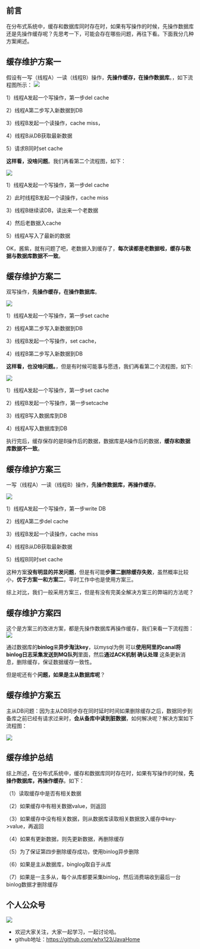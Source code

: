 ## 前言
在分布式系统中，缓存和数据库同时存在时，如果有写操作的时候，先操作数据库还是先操作缓存呢？先思考一下，可能会存在哪些问题，再往下看。下面我分几种方案阐述。

## 缓存维护方案一
假设有一写（线程A）一读（线程B）操作，**先操作缓存，在操作数据库**。，如下流程图所示：
![](https://user-gold-cdn.xitu.io/2019/7/19/16c09e4c5c718c7a?w=849&h=513&f=png&s=52606)

1）线程A发起一个写操作，第一步del cache

2）线程A第二步写入新数据到DB

3）线程B发起一个读操作，cache miss，

4）线程B从DB获取最新数据

5）请求B同时set cache

**这样看，没啥问题**。我们再看第二个流程图，如下：

![](https://user-gold-cdn.xitu.io/2019/7/19/16c09e12153a79b8?w=803&h=517&f=png&s=52726)

1）线程A发起一个写操作，第一步del cache

2）此时线程B发起一个读操作，cache miss

3）线程B继续读DB，读出来一个老数据

4）然后老数据入cache

5）线程A写入了最新的数据

OK，酱紫，就有问题了吧，老数据入到缓存了，**每次读都是老数据啦，缓存与数据与数据库数据不一致**。

## 缓存维护方案二
双写操作，**先操作缓存，在操作数据库**。

![](https://user-gold-cdn.xitu.io/2019/7/19/16c09f09e4c1c292?w=610&h=512&f=png&s=45931)

1）线程A发起一个写操作，第一步set cache

2）线程A第二步写入新数据到DB

3）线程B发起一个写操作，set cache，

4）线程B第二步写入新数据到DB

**这样看，也没啥问题。**，但是有时候可能事与愿违，我们再看第二个流程图，如下:

![](https://user-gold-cdn.xitu.io/2019/7/20/16c0eb335ee9b878?w=1001&h=676&f=png&s=71130)

1）线程A发起一个写操作，第一步set cache

2）线程B发起一个写操作，第一步setcache

3）线程B写入数据库到DB

4）线程A写入数据库到DB

执行完后，缓存保存的是B操作后的数据，数据库是A操作后的数据，**缓存和数据库数据不一致**。

## 缓存维护方案三

一写（线程A）一读（线程B）操作，**先操作数据库，再操作缓存**。

![](https://user-gold-cdn.xitu.io/2019/7/20/16c0ec1c874c19eb?w=1076&h=637&f=png&s=79727)

1）线程A发起一个写操作，第一步write DB

2）线程A第二步del cache

3）线程B发起一个读操作，cache miss

4）线程B从DB获取最新数据

5）线程B同时set cache

这种方案**没有明显的并发问题**，但是有可能**步骤二删除缓存失败**，虽然概率比较小，**优于方案一和方案二**，平时工作中也是使用方案三。

综上对比，我们一般采用方案三，但是有没有完美全解决方案三的弊端的方法呢？

## 缓存维护方案四
这个是方案三的改进方案，都是先操作数据库再操作缓存，我们来看一下流程图：
![](https://user-gold-cdn.xitu.io/2019/7/20/16c0f4116f0a062f?w=995&h=778&f=png&s=88742)

通过数据库的**binlog**来**异步淘汰key**，以mysql为例
可以**使用阿里的canal将binlog日志采集发送到MQ队列**里面，然后**通过ACK机制
确认处理** 这条更新消息，删除缓存，保证数据缓存一致性。

但是呢还有个**问题，如果是主从数据库呢**？

## 缓存维护方案五

主从DB问题：因为主从DB同步存在同时延时时间如果删除缓存之后，数据同步到备库之前已经有请求过来时，**会从备库中读到脏数据**，如何解决呢？解决方案如下流程图：

![](https://user-gold-cdn.xitu.io/2019/7/20/16c0f481dee559a5?w=1019&h=908&f=png&s=109517)

## 缓存维护总结
 综上所述，在分布式系统中，缓存和数据库同时存在时，如果有写操作的时候，**先操作数据库，再操作缓存**。如下：
 
（1）读取缓存中是否有相关数据

（2）如果缓存中有相关数据value，则返回

（3）如果缓存中没有相关数据，则从数据库读取相关数据放入缓存中key->value，再返回

（4）如果有更新数据，则先更新数据，再删除缓存

（5）为了保证第四步删除缓存成功，使用binlog异步删除

（6）如果是主从数据库，binglog取自于从库

（7）如果是一主多从，每个从库都要采集binlog，然后消费端收到最后一台binlog数据才删除缓存

## 个人公众号

![](https://user-gold-cdn.xitu.io/2019/7/28/16c381c89b127bbb?w=344&h=344&f=jpeg&s=8943)

- 欢迎大家关注，大家一起学习，一起讨论哈。
- github地址：https://github.com/whx123/JavaHome